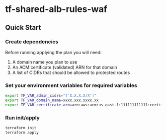 # tf-shared-alb-rules-waf

## Quick Start

### Create dependencies

Before running applying the plan you will need:
1. A domain name you plan to use
2. An ACM certificate (validated) ARN for that domain
3. A list of CIDRs that should be allowed to protected routes

### Set your environment variables for required variables

```bash
export TF_VAR_admin_cidrs="['X.X.X.X/X']"
export TF_VAR_domain_name=xxxx.xxx.xxxx.xx
export TF_VAR_certificate_arn=arn:aws:acm:us-east-1:111111111111:certificate/aaaaaaaa-bbbb-cccc-dddd-eeeeeeeeeeeee
```

### Run init/apply

```bash
terraform init
terraform apply
```

